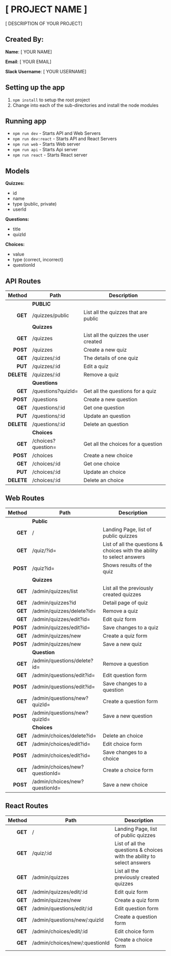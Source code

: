 # [ PROJECT NAME ]

[ DESCRIPTION OF YOUR PROJECT]

## Created By:

**Name**: [ YOUR NAME]

**Email**: [ YOUR EMAIL]

**Slack Username**: [ YOUR USERNAME]

## Setting up the app

1. `npm install` to setup the root project
1. Change into each of the sub-directories and install the node modules

## Running app

- `npm run dev` - Starts API and Web Servers
- `npm run dev:react` - Starts API and React Servers
- `npm run web` - Starts Web server
- `npm run api` - Starts Api server
- `npm run react` - Starts React server

## Models

**Quizzes:**

- id
- name
- type (public, private)
- userId

**Questions:**

- title
- quizId

**Choices:**

- value
- type (correct, incorrect)
- questionId

## API Routes

|     Method | Path               | Description                           |
| ---------: | ------------------ | ------------------------------------- |
|            | **PUBLIC**         |                                       |
|    **GET** | /quizzes/public    | List all the quizzes that are public  |
|            | **Quizzes**        |                                       |
|    **GET** | /quizzes           | List all the quizzes the user created |
|   **POST** | /quizzes           | Create a new quiz                     |
|    **GET** | /quizzes/:id       | The details of one quiz               |
|    **PUT** | /quizzes/:id       | Edit a quiz                           |
| **DELETE** | /quizzes/:id       | Remove a quiz                         |
|            | **Questions**      |                                       |
|    **GET** | /questions?quizId= | Get all the questions for a quiz      |
|   **POST** | /questions         | Create a new question                 |
|    **GET** | /questions/:id     | Get one question                      |
|    **PUT** | /questions/:id     | Update an question                    |
| **DELETE** | /questions/:id     | Delete an question                    |
|            | **Choices**        |                                       |
|    **GET** | /choices?question= | Get all the choices for a question    |
|   **POST** | /choices           | Create a new choice                   |
|    **GET** | /choices/:id       | Get one choice                        |
|    **PUT** | /choices/:id       | Update an choice                      |
| **DELETE** | /choices/:id       | Delete an choice                      |

## Web Routes

|   Method | Path                           | Description                                                            |
| -------: | ------------------------------ | ---------------------------------------------------------------------- |
|          | **Public**                     |                                                                        |
|  **GET** | /                              | Landing Page, list of public quizzes                                   |
|  **GET** | /quiz/?id=                     | List of all the questions & choices with the ability to select answers |
| **POST** | /quiz?id=                      | Shows results of the quiz                                              |
|          | **Quizzes**                    |                                                                        |
|  **GET** | /admin/quizzes/list            | List all the previously created quizzes                                |
|  **GET** | /admin/quizzes?id              | Detail page of quiz                                                    |
|  **GET** | /admin/quizzes/delete?id=      | Remove a quiz                                                          |
|  **GET** | /admin/quizzes/edit?id=        | Edit quiz form                                                         |
| **POST** | /admin/quizzes/edit?id=        | Save changes to a quiz                                                 |
|  **GET** | /admin/quizzes/new             | Create a quiz form                                                     |
| **POST** | /admin/quizzes/new             | Save a new quiz                                                        |
|          | **Question**                   |                                                                        |
|  **GET** | /admin/questions/delete?id=    | Remove a question                                                      |
|  **GET** | /admin/questions/edit?id=      | Edit question form                                                     |
| **POST** | /admin/questions/edit?id=      | Save changes to a question                                             |
|  **GET** | /admin/questions/new?quizId=   | Create a question form                                                 |
| **POST** | /admin/questions/new?quizId=   | Save a new question                                                    |
|          | **Choices**                    |                                                                        |
|  **GET** | /admin/choices/delete?id=      | Delete an choice                                                       |
|  **GET** | /admin/choices/edit?id=        | Edit choice form                                                       |
| **POST** | /admin/choices/edit?id=        | Save changes to a choice                                               |
|  **GET** | /admin/choices/new?questionId= | Create a choice form                                                   |
| **POST** | /admin/choices/new?questionId= | Save a new choice                                                      |

## React Routes

|  Method | Path                           | Description                                                            |
| ------: | ------------------------------ | ---------------------------------------------------------------------- |
| **GET** | /                              | Landing Page, list of public quizzes                                   |
| **GET** | /quiz/:id                      | List of all the questions & choices with the ability to select answers |
| **GET** | /admin/quizzes                 | List all the previously created quizzes                                |
| **GET** | /admin/quizzes/edit/:id        | Edit quiz form                                                         |
| **GET** | /admin/quizzes/new             | Create a quiz form                                                     |
| **GET** | /admin/questions/edit/:id      | Edit question form                                                     |
| **GET** | /admin/questions/new/:quizId   | Create a question form                                                 |
| **GET** | /admin/choices/edit/:id        | Edit choice form                                                       |
| **GET** | /admin/choices/new/:questionId | Create a choice form                                                   |
